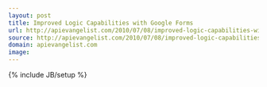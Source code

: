 ```yaml
---
layout: post
title: Improved Logic Capabilities with Google Forms
url: http://apievangelist.com/2010/07/08/improved-logic-capabilities-with-google-forms/
source: http://apievangelist.com/2010/07/08/improved-logic-capabilities-with-google-forms/
domain: apievangelist.com
image: 
---
```

{% include JB/setup %}<p></p>
